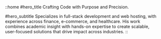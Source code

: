 ::home
#hero_title
Crafting Code with Purpose and Precision.

#hero_subtitle
Specializes in full-stack development and web hosting, with experience across finance, e-commerce, and healthcare. His work combines academic insight with hands-on expertise to create scalable, user-focused solutions that drive impact across industries.
::
